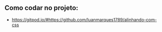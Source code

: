 ## Como codar no projeto:

- https://gitpod.io/#https://github.com/luanmarques1789/alinhando-com-css

